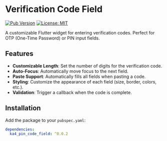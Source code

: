 # Verification Code Field

[![Pub Version](https://img.shields.io/pub/v/verification_code_field)](https://pub.dev/packages/verification_code_field)
[![License: MIT](https://img.shields.io/badge/license-MIT-purple.svg)](https://opensource.org/licenses/MIT)

A customizable Flutter widget for entering verification codes. Perfect for OTP (One-Time Password) or PIN input fields.


## Features

- **Customizable Length**: Set the number of digits for the verification code.
- **Auto-Focus**: Automatically move focus to the next field.
- **Paste Support**: Automatically fills all fields when pasting a code.
- **Styling**: Customize the appearance of each field (size, border, colors, etc.).
- **Validation**: Trigger a callback when the code is complete.

## Installation

Add the package to your `pubspec.yaml`:

```yaml
dependencies:
  ka4_pin_code_field: ^0.0.2